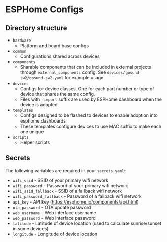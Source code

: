 # ESPHome Configs

## Directory structure

* `hardware`
    * Platform and board base configs
* `common`
    * Configurations shared across devices
* `components`
    * Sharable components that can be included in external projects through `external_components` config. See `devices/gosund-sw2/gosund-sw2.yaml` for example usage.
* `devices`
    * Configs for device classes. One for each part number or type of device that shares the same config.
    * Files with `-import` suffix are used by ESPHome dashboard when the device is adopted.
* `templates`
    * Configs designed to be flashed to devices to enable adoption into esphome dashboards
    * These templates configure devices to use MAC suffix to make each one unique
* `scripts`
    * Helper scripts

## Secrets

The following variables are required in your `secrets.yaml`:

* `wifi_ssid` - SSID of your primary wifi network
* `wifi_password` - Password of your primary wifi network
* `wifi_ssid_fallback` - SSID of a fallback wifi network
* `wifi_password_fallback` - Password of a fallback wifi network
* `api_key` - API key (https://esphome.io/components/api.html)
* `ota_password` - OTA update password
* `web_username` - Web interface username
* `web_password` - Web interface password
* `latitude` - Latitude of device location (used to calculate sunrise/sunset in some devices)
* `longitude` - Longitude of device location
